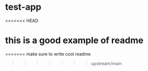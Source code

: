 # test-app

<<<<<<< HEAD

# this is a good example of readme

=======
make sure to write cool readme

> > > > > > > upstream/main
